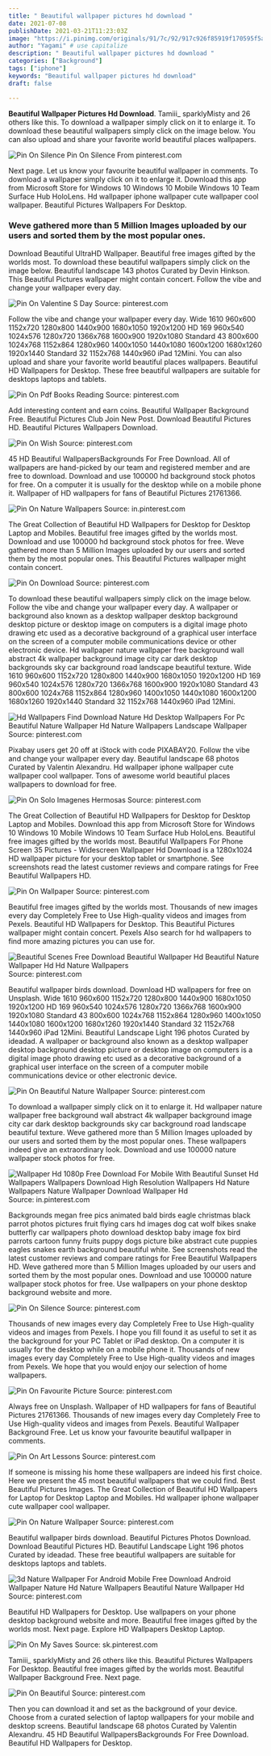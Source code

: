 ```yaml
---
title: " Beautiful wallpaper pictures hd download "
date: 2021-07-08
publishDate: 2021-03-21T11:23:03Z
image: "https://i.pinimg.com/originals/91/7c/92/917c926f85919f170595f5a0bf072602.jpg"
author: "Yagami" # use capitalize
description: " Beautiful wallpaper pictures hd download "
categories: ["Background"]
tags: ["iphone"]
keywords: "Beautiful wallpaper pictures hd download"
draft: false

---
```



**Beautiful Wallpaper Pictures Hd Download**. Tamiii_ sparklyMisty and 26 others like this. To download a wallpaper simply click on it to enlarge it. To download these beautiful wallpapers simply click on the image below. You can also upload and share your favorite world beautiful places wallpapers.

![Pin On Silence](https://i.pinimg.com/originals/39/67/98/39679887c4d3dad438761403bb78bc35.jpg "Pin On Silence")
Pin On Silence From pinterest.com


Next page. Let us know your favourite beautiful wallpaper in comments. To download a wallpaper simply click on it to enlarge it. Download this app from Microsoft Store for Windows 10 Windows 10 Mobile Windows 10 Team Surface Hub HoloLens. Hd wallpaper iphone wallpaper cute wallpaper cool wallpaper. Beautiful Pictures Wallpapers For Desktop.

### Weve gathered more than 5 Million Images uploaded by our users and sorted them by the most popular ones.

Download Beautiful UltraHD Wallpaper. Beautiful free images gifted by the worlds most. To download these beautiful wallpapers simply click on the image below. Beautiful landscape 143 photos Curated by Devin Hinkson. This Beautiful Pictures wallpaper might contain concert. Follow the vibe and change your wallpaper every day.


![Pin On Valentine S Day](https://i.pinimg.com/originals/3f/e5/d9/3fe5d9481acf00cd2f8de334af214b95.jpg "Pin On Valentine S Day")
Source: pinterest.com

Follow the vibe and change your wallpaper every day. Wide 1610 960x600 1152x720 1280x800 1440x900 1680x1050 1920x1200 HD 169 960x540 1024x576 1280x720 1366x768 1600x900 1920x1080 Standard 43 800x600 1024x768 1152x864 1280x960 1400x1050 1440x1080 1600x1200 1680x1260 1920x1440 Standard 32 1152x768 1440x960 iPad 12Mini. You can also upload and share your favorite world beautiful places wallpapers. Beautiful HD Wallpapers for Desktop. These free beautiful wallpapers are suitable for desktops laptops and tablets.

![Pin On Pdf Books Reading](https://i.pinimg.com/originals/c8/b1/e8/c8b1e8f5ea7591e9a0c76a25ae659d68.jpg "Pin On Pdf Books Reading")
Source: pinterest.com

Add interesting content and earn coins. Beautiful Wallpaper Background Free. Beautiful Pictures Club Join New Post. Download Beautiful Pictures HD. Beautiful Pictures Wallpapers Download.

![Pin On Wish](https://i.pinimg.com/originals/e2/05/4b/e2054b0c108f943fa58d98b8a4d37cd5.png "Pin On Wish")
Source: pinterest.com

45 HD Beautiful WallpapersBackgrounds For Free Download. All of wallpapers are hand-picked by our team and registered member and are free to download. Download and use 100000 hd background stock photos for free. On a computer it is usually for the desktop while on a mobile phone it. Wallpaper of HD wallpapers for fans of Beautiful Pictures 21761366.

![Pin On Nature Wallpapers](https://i.pinimg.com/474x/6b/df/02/6bdf027e9e88bb5d016c282b8e04c811.jpg "Pin On Nature Wallpapers")
Source: in.pinterest.com

The Great Collection of Beautiful HD Wallpapers for Desktop for Desktop Laptop and Mobiles. Beautiful free images gifted by the worlds most. Download and use 100000 hd background stock photos for free. Weve gathered more than 5 Million Images uploaded by our users and sorted them by the most popular ones. This Beautiful Pictures wallpaper might contain concert.

![Pin On Download](https://i.pinimg.com/originals/84/c4/2f/84c42f7ceec7f491ec4f0191eaac9e32.jpg "Pin On Download")
Source: pinterest.com

To download these beautiful wallpapers simply click on the image below. Follow the vibe and change your wallpaper every day. A wallpaper or background also known as a desktop wallpaper desktop background desktop picture or desktop image on computers is a digital image photo drawing etc used as a decorative background of a graphical user interface on the screen of a computer mobile communications device or other electronic device. Hd wallpaper nature wallpaper free background wall abstract 4k wallpaper background image city car dark desktop backgrounds sky car background road landscape beautiful texture. Wide 1610 960x600 1152x720 1280x800 1440x900 1680x1050 1920x1200 HD 169 960x540 1024x576 1280x720 1366x768 1600x900 1920x1080 Standard 43 800x600 1024x768 1152x864 1280x960 1400x1050 1440x1080 1600x1200 1680x1260 1920x1440 Standard 32 1152x768 1440x960 iPad 12Mini.

![Hd Wallpapers Find Download Nature Hd Desktop Wallpapers For Pc Beautiful Nature Wallpaper Hd Nature Wallpapers Landscape Wallpaper](https://i.pinimg.com/originals/0e/de/bf/0edebff2229b93c8b98b5440e2ddf923.jpg "Hd Wallpapers Find Download Nature Hd Desktop Wallpapers For Pc Beautiful Nature Wallpaper Hd Nature Wallpapers Landscape Wallpaper")
Source: pinterest.com

Pixabay users get 20 off at iStock with code PIXABAY20. Follow the vibe and change your wallpaper every day. Beautiful landscape 68 photos Curated by Valentin Alexandru. Hd wallpaper iphone wallpaper cute wallpaper cool wallpaper. Tons of awesome world beautiful places wallpapers to download for free.

![Pin On Solo Imagenes Hermosas](https://i.pinimg.com/originals/3e/84/1f/3e841f8184fb69e8c7169598483f3b92.jpg "Pin On Solo Imagenes Hermosas")
Source: pinterest.com

The Great Collection of Beautiful HD Wallpapers for Desktop for Desktop Laptop and Mobiles. Download this app from Microsoft Store for Windows 10 Windows 10 Mobile Windows 10 Team Surface Hub HoloLens. Beautiful free images gifted by the worlds most. Beautiful Wallpapers For Phone Screen 35 Pictures - Widescreen Wallpaper Hd Download is a 1280x1024 HD wallpaper picture for your desktop tablet or smartphone. See screenshots read the latest customer reviews and compare ratings for Free Beautiful Wallpapers HD.

![Pin On Wallpaper](https://i.pinimg.com/originals/8f/44/95/8f44953cec9ab2d1fc43c9609118cfae.jpg "Pin On Wallpaper")
Source: pinterest.com

Beautiful free images gifted by the worlds most. Thousands of new images every day Completely Free to Use High-quality videos and images from Pexels. Beautiful HD Wallpapers for Desktop. This Beautiful Pictures wallpaper might contain concert. Pexels Also search for hd wallpapers to find more amazing pictures you can use for.

![Beautiful Scenes Free Download Beautiful Wallpaper Hd Beautiful Nature Wallpaper Hd Hd Nature Wallpapers](https://i.pinimg.com/originals/66/79/d9/6679d9e654e9426b546c3a84a8854c6d.jpg "Beautiful Scenes Free Download Beautiful Wallpaper Hd Beautiful Nature Wallpaper Hd Hd Nature Wallpapers")
Source: pinterest.com

Beautiful wallpaper birds download. Download HD wallpapers for free on Unsplash. Wide 1610 960x600 1152x720 1280x800 1440x900 1680x1050 1920x1200 HD 169 960x540 1024x576 1280x720 1366x768 1600x900 1920x1080 Standard 43 800x600 1024x768 1152x864 1280x960 1400x1050 1440x1080 1600x1200 1680x1260 1920x1440 Standard 32 1152x768 1440x960 iPad 12Mini. Beautiful Landscape Light 196 photos Curated by ideadad. A wallpaper or background also known as a desktop wallpaper desktop background desktop picture or desktop image on computers is a digital image photo drawing etc used as a decorative background of a graphical user interface on the screen of a computer mobile communications device or other electronic device.

![Pin On Beautiful Nature Wallpaper](https://i.pinimg.com/564x/49/2d/ec/492deccaa933f1a02d4836fdf28dc7d0.jpg "Pin On Beautiful Nature Wallpaper")
Source: pinterest.com

To download a wallpaper simply click on it to enlarge it. Hd wallpaper nature wallpaper free background wall abstract 4k wallpaper background image city car dark desktop backgrounds sky car background road landscape beautiful texture. Weve gathered more than 5 Million Images uploaded by our users and sorted them by the most popular ones. These wallpapers indeed give an extraordinary look. Download and use 100000 nature wallpaper stock photos for free.

![Wallpaper Hd 1080p Free Download For Mobile With Beautiful Sunset Hd Wallpapers Wallpapers Download High Resolution Wallpapers Hd Nature Wallpapers Nature Wallpaper Download Wallpaper Hd](https://i.pinimg.com/originals/a0/dd/50/a0dd50d2078b74a16d13f451293a3d2e.jpg "Wallpaper Hd 1080p Free Download For Mobile With Beautiful Sunset Hd Wallpapers Wallpapers Download High Resolution Wallpapers Hd Nature Wallpapers Nature Wallpaper Download Wallpaper Hd")
Source: in.pinterest.com

Backgrounds megan free pics animated bald birds eagle christmas black parrot photos pictures fruit flying cars hd images dog cat wolf bikes snake butterfly car wallpapers photo download desktop baby image fox bird parrots cartoon funny fruits puppy dogs picture bike abstract cute puppies eagles snakes earth background beautiful white. See screenshots read the latest customer reviews and compare ratings for Free Beautiful Wallpapers HD. Weve gathered more than 5 Million Images uploaded by our users and sorted them by the most popular ones. Download and use 100000 nature wallpaper stock photos for free. Use wallpapers on your phone desktop background website and more.

![Pin On Silence](https://i.pinimg.com/originals/39/67/98/39679887c4d3dad438761403bb78bc35.jpg "Pin On Silence")
Source: pinterest.com

Thousands of new images every day Completely Free to Use High-quality videos and images from Pexels. I hope you fill found it as useful to set it as the background for your PC Tablet or iPad desktop. On a computer it is usually for the desktop while on a mobile phone it. Thousands of new images every day Completely Free to Use High-quality videos and images from Pexels. We hope that you would enjoy our selection of home wallpapers.

![Pin On Favourite Picture](https://i.pinimg.com/originals/7a/60/bc/7a60bc0ce22863afefeff3fdc463fce7.jpg "Pin On Favourite Picture")
Source: pinterest.com

Always free on Unsplash. Wallpaper of HD wallpapers for fans of Beautiful Pictures 21761366. Thousands of new images every day Completely Free to Use High-quality videos and images from Pexels. Beautiful Wallpaper Background Free. Let us know your favourite beautiful wallpaper in comments.

![Pin On Art Lessons](https://i.pinimg.com/564x/60/03/a9/6003a980ddf243a584208dd1ada4e313.jpg "Pin On Art Lessons")
Source: pinterest.com

If someone is missing his home these wallpapers are indeed his first choice. Here we present the 45 most beautiful wallpapers that we could find. Best Beautiful Pictures Images. The Great Collection of Beautiful HD Wallpapers for Laptop for Desktop Laptop and Mobiles. Hd wallpaper iphone wallpaper cute wallpaper cool wallpaper.

![Pin On Nature Wallpaper](https://i.pinimg.com/originals/63/bc/18/63bc18a6af4afe785911c9ae035c3e0f.jpg "Pin On Nature Wallpaper")
Source: pinterest.com

Beautiful wallpaper birds download. Beautiful Pictures Photos Download. Download Beautiful Pictures HD. Beautiful Landscape Light 196 photos Curated by ideadad. These free beautiful wallpapers are suitable for desktops laptops and tablets.

![3d Nature Wallpaper For Android Mobile Free Download Android Wallpaper Nature Hd Nature Wallpapers Beautiful Nature Wallpaper Hd](https://i.pinimg.com/736x/db/60/da/db60dad5152cc3316842e50d21757e53.jpg "3d Nature Wallpaper For Android Mobile Free Download Android Wallpaper Nature Hd Nature Wallpapers Beautiful Nature Wallpaper Hd")
Source: pinterest.com

Beautiful HD Wallpapers for Desktop. Use wallpapers on your phone desktop background website and more. Beautiful free images gifted by the worlds most. Next page. Explore HD Wallpapers Desktop Laptop.

![Pin On My Saves](https://i.pinimg.com/originals/85/5e/71/855e710ceb341c3496a3a806c4ccfabf.jpg "Pin On My Saves")
Source: sk.pinterest.com

Tamiii_ sparklyMisty and 26 others like this. Beautiful Pictures Wallpapers For Desktop. Beautiful free images gifted by the worlds most. Beautiful Wallpaper Background Free. Next page.

![Pin On Beautiful](https://i.pinimg.com/originals/91/7c/92/917c926f85919f170595f5a0bf072602.jpg "Pin On Beautiful")
Source: pinterest.com

Then you can download it and set as the background of your device. Choose from a curated selection of laptop wallpapers for your mobile and desktop screens. Beautiful landscape 68 photos Curated by Valentin Alexandru. 45 HD Beautiful WallpapersBackgrounds For Free Download. Beautiful HD Wallpapers for Desktop.

